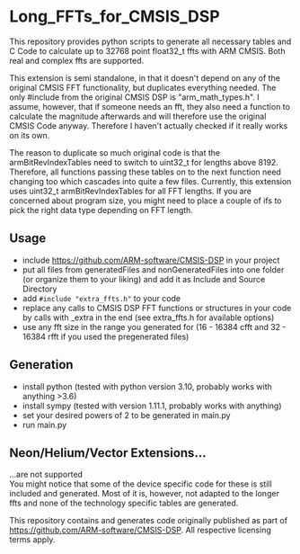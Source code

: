 # Long_FFTs_for_CMSIS_DSP
This repository provides python scripts to generate all necessary tables and C Code to calculate up to 32768 point float32_t ffts with ARM CMSIS. Both real and complex ffts are supported.

This extension is semi standalone, in that it doesn't depend on any of the original CMSIS FFT functionality, but duplicates everything needed. The only #include from the original CMSIS DSP is "arm_math_types.h". I assume, however, that if someone needs an fft, they also need a function to calculate the magnitude afterwards and will therefore use the original CMSIS Code anyway. Therefore I haven't actually checked if it really works on its own. 

The reason to duplicate so much original code is that the armBitRevIndexTables need to switch to uint32_t for lengths above 8192. Therefore, all functions passing these tables on to the next function need changing too which cascades into quite a few files. Currently, this extension uses uint32_t armBitRevIndexTables for all FFT lengths. If you are concerned about program size, you might need to place a couple of ifs to pick the right data type depending on FFT length. 

## Usage
- include https://github.com/ARM-software/CMSIS-DSP in your project
- put all files from generatedFiles and nonGeneratedFiles into one folder (or organize them to your liking) and add it as Include and Source Directory
- add `#include "extra_ffts.h"` to your code
- replace any calls to CMSIS DSP FFT functions or structures in your code by calls with _extra in the end (see extra_ffts.h for available options)
- use any fft size in the range you generated for (16 - 16384 cfft and 32 - 16384 rfft if you used the pregenerated files)

## Generation
- install python (tested with python version 3.10, probably works with anything >3.6)
- install sympy (tested with version 1.11.1, probably works with anything)
- set your desired powers of 2 to be generated in main.py
- run main.py

## Neon/Helium/Vector Extensions...
...are not supported\
You might notice that some of the device specific code for these is still included and generated. Most of it is, however, not adapted to the longer ffts and none of the technology specific tables are generated.  



This repository contains and generates code originally published as part of https://github.com/ARM-software/CMSIS-DSP. All respective licensing terms apply.
